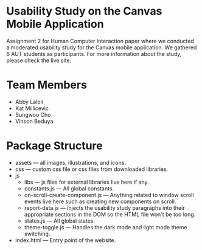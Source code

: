 # Usability Study on the Canvas Mobile Application
Assignment 2 for Human Computer Interaction paper where we conducted a moderated usability study for the Canvas mobile application. We gathered 6 AUT students as participants. For more information about the study, please check the live site.

# Team Members
- Abby Laloli
- Kat Millicevic
- Sungwoo Cho
- Vinson Beduya

# Package Structure
- assets — all images, illustrations, and icons.
- css — custom css file or css files from downloaded libraries.
- js
  - libs — js files for external libraries live here if any.
  - constants.js — All global constants.
  - on-scroll-create-component.js — Anything related to window scroll events live here such as creating new components on scroll.
  - report-data.js — injects the usability study paragraphs into their appropriate sections in the DOM so the HTML file won't be too long.
  - states.js — All global states.
  - theme-toggle.js — Handles the dark mode and light mode theme switching.
- index.html — Entry point of the website.
